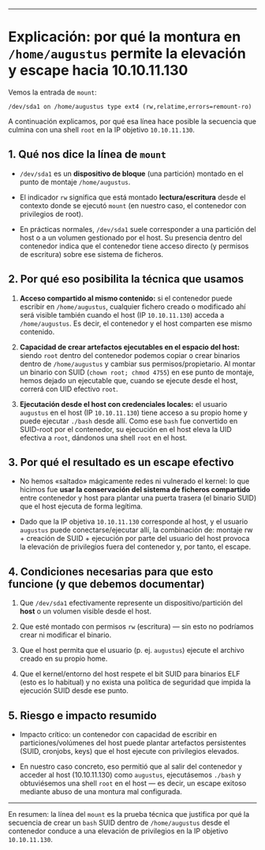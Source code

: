 
---
# Explicación: por qué la montura en `/home/augustus` permite la elevación y escape hacia 10.10.11.130

Vemos la entrada de `mount`:

```
/dev/sda1 on /home/augustus type ext4 (rw,relatime,errors=remount-ro)
```

A continuación explicamos, por qué esa línea hace posible la secuencia que culmina con una shell `root` en la IP objetivo `10.10.11.130`.

## 1. Qué nos dice la línea de `mount`

- `/dev/sda1` es un **dispositivo de bloque** (una partición) montado en el punto de montaje `/home/augustus`.
    
- El indicador `rw` significa que está montado **lectura/escritura** desde el contexto donde se ejecutó `mount` (en nuestro caso, el contenedor con privilegios de root).
    
- En prácticas normales, `/dev/sda1` suele corresponder a una partición del host o a un volumen gestionado por el host. Su presencia dentro del contenedor indica que el contenedor tiene acceso directo (y permisos de escritura) sobre ese sistema de ficheros.
    

## 2. Por qué eso posibilita la técnica que usamos

1. **Acceso compartido al mismo contenido:** si el contenedor puede escribir en `/home/augustus`, cualquier fichero creado o modificado ahí será visible también cuando el host (IP `10.10.11.130`) acceda a `/home/augustus`. Es decir, el contenedor y el host comparten ese mismo contenido.
    
2. **Capacidad de crear artefactos ejecutables en el espacio del host:** siendo `root` dentro del contenedor podemos copiar o crear binarios dentro de `/home/augustus` y cambiar sus permisos/propietario. Al montar un binario con SUID (`chown root; chmod 4755`) en ese punto de montaje, hemos dejado un ejecutable que, cuando se ejecute desde el host, correrá con UID efectivo `root`.
    
3. **Ejecutación desde el host con credenciales locales:** el usuario `augustus` en el host (IP `10.10.11.130`) tiene acceso a su propio home y puede ejecutar `./bash` desde allí. Como ese `bash` fue convertido en SUID-root por el contenedor, su ejecución en el host eleva la UID efectiva a `root`, dándonos una shell `root` en el host.
    

## 3. Por qué el resultado es un escape efectivo

- No hemos «saltado» mágicamente redes ni vulnerado el kernel: lo que hicimos fue **usar la conservación del sistema de ficheros compartido** entre contenedor y host para plantar una puerta trasera (el binario SUID) que el host ejecuta de forma legítima.
    
- Dado que la IP objetiva `10.10.11.130` corresponde al host, y el usuario `augustus` puede conectarse/ejecutar allí, la combinación de: montaje rw + creación de SUID + ejecución por parte del usuario del host provoca la elevación de privilegios fuera del contenedor y, por tanto, el escape.
    

## 4. Condiciones necesarias para que esto funcione (y que debemos documentar)

1. Que `/dev/sda1` efectivamente represente un dispositivo/partición del **host** o un volumen visible desde el host.
    
2. Que esté montado con permisos `rw` (escritura) — sin esto no podríamos crear ni modificar el binario.
    
3. Que el host permita que el usuario (p. ej. `augustus`) ejecute el archivo creado en su propio home.
    
4. Que el kernel/entorno del host respete el bit SUID para binarios ELF (esto es lo habitual) y no exista una política de seguridad que impida la ejecución SUID desde ese punto.
    

## 5. Riesgo e impacto resumido

- Impacto crítico: un contenedor con capacidad de escribir en particiones/volúmenes del host puede plantar artefactos persistentes (SUID, cronjobs, keys) que el host ejecute con privilegios elevados.
    
- En nuestro caso concreto, eso permitió que al salir del contenedor y acceder al host (10.10.11.130) como `augustus`, ejecutásemos `./bash` y obtuviésemos una shell `root` en el host — es decir, un escape exitoso mediante abuso de una montura mal configurada.
    

---

En resumen: la línea del `mount` es la prueba técnica que justifica por qué la secuencia de crear un `bash` SUID dentro de `/home/augustus` desde el contenedor conduce a una elevación de privilegios en la IP objetivo `10.10.11.130`.